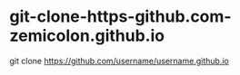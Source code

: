 # git-clone-https-github.com-zemicolon.github.io
git clone https://github.com/username/username.github.io
